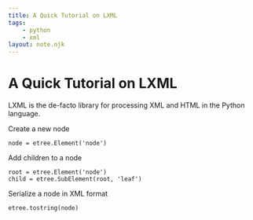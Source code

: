 ```yaml
---
title: A Quick Tutorial on LXML
tags:
    - python
    - xml
layout: note.njk
---
```

# A Quick Tutorial on LXML

LXML is the de-facto library for processing XML and HTML in the Python language.

Create a new node
```
node = etree.Element('node')
```

Add children to a node
```
root = etree.Element('node')
child = etree.SubElement(root, 'leaf')
```

Serialize a node in XML format
```
etree.tostring(node)
```